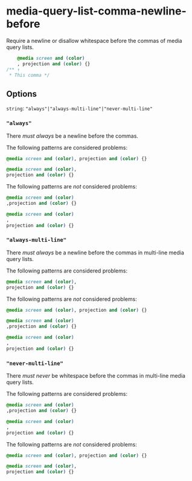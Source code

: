 # media-query-list-comma-newline-before

Require a newline or disallow whitespace before the commas of media query lists.

```css
    @media screen and (color)
    , projection and (color) {}
/** ↑
 * This comma */
```

## Options

`string`: `"always"|"always-multi-line"|"never-multi-line"`

### `"always"`

There _must always_ be a newline before the commas.

The following patterns are considered problems:

```css
@media screen and (color), projection and (color) {}
```

```css
@media screen and (color),
projection and (color) {}
```

The following patterns are _not_ considered problems:

```css
@media screen and (color)
,projection and (color) {}
```

```css
@media screen and (color)
,
projection and (color) {}
```

### `"always-multi-line"`

There _must always_ be a newline before the commas in multi-line media query lists.

The following patterns are considered problems:

```css
@media screen and (color),
projection and (color) {}
```

The following patterns are _not_ considered problems:

```css
@media screen and (color), projection and (color) {}
```

```css
@media screen and (color)
,projection and (color) {}
```

```css
@media screen and (color)
,
projection and (color) {}
```

### `"never-multi-line"`

There _must never_ be whitespace before the commas in multi-line media query lists.

The following patterns are considered problems:

```css
@media screen and (color)
,projection and (color) {}
```

```css
@media screen and (color)
,
projection and (color) {}
```

The following patterns are _not_ considered problems:

```css
@media screen and (color), projection and (color) {}
```

```css
@media screen and (color),
projection and (color) {}
```
